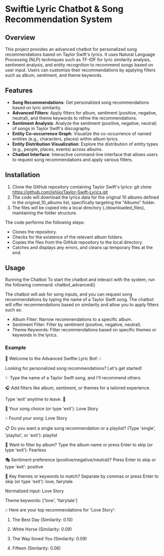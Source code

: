# Swiftie Lyric Chatbot & Song Recommendation System

## Overview

This project provides an advanced chatbot for personalized song recommendations based on Taylor Swift's lyrics. It uses Natural Language Processing (NLP) techniques such as TF-IDF for lyric similarity analysis, sentiment analysis, and entity recognition to recommend songs based on user input. Users can customize their recommendations by applying filters such as album, sentiment, and theme keywords.

## Features

- **Song Recommendations**: Get personalized song recommendations based on lyric similarity.
- **Advanced Filters**: Apply filters for album, sentiment (positive, negative, neutral), and theme keywords to refine the recommendations.
- **Sentiment Analysis**: Analyze the sentiment (positive, negative, neutral) of songs in Taylor Swift's discography.
- **Entity Co-occurrence Graph**: Visualize the co-occurrence of named entities (e.g., characters, places) within album lyrics.
- **Entity Distribution Visualization**: Explore the distribution of entity types (e.g., people, places, events) across albums.
- **Chatbot Interface**: Interactive command-line interface that allows users to request song recommendations and apply various filters.

## Installation
1. Clone the GitHub repository containing Taylor Swift's lyrics: git clone https://github.com/ishijo/Taylor-Swift-Lyrics.git
2. The code will download the lyrics data for the original 10 albums defined in the original_10_albums list, specifically targeting the "Albums" folder.
3. The files will be copied into a local directory (./downloaded_files), maintaining the folder structure.

The code performs the following steps:
- Clones the repository.
- Checks for the existence of the relevant album folders.
- Copies the files from the GitHub repository to the local directory.
- Catches and displays any errors, and cleans up temporary files at the end.

## Usage 
Running the Chatbot
To start the chatbot and interact with the system, run the following command: chatbot_advanced()

The chatbot will ask for song inputs, and you can request song recommendations by typing the name of a Taylor Swift song. The chatbot will offer recommendations based on similarity and allow you to apply filters such as:
- Album Filter: Narrow recommendations to a specific album.
- Sentiment Filter: Filter by sentiment (positive, negative, neutral).
- Theme Keywords: Filter recommendations based on specific themes or keywords in the lyrics.

### Example
🎤 Welcome to the Advanced Swiftie Lyric Bot! 🎶

Looking for personalized song recommendations? Let's get started!

✨ Type the name of a Taylor Swift song, and I'll recommend others.

🎧 Add filters like album, sentiment, or themes for a tailored experience.

Type 'exit' anytime to leave. 💃

🎵 Your song choice (or type 'exit'): Love Story

🎶 Found your song: Love Story

📋 Do you want a single song recommendation or a playlist? (Type 'single', 'playlist', or 'exit'): playlist

🎤 Want to filter by album? Type the album name or press Enter to skip (or type 'exit'): Fearless

🎭 Sentiment preference (positive/negative/neutral)? Press Enter to skip or type 'exit': positive

🌟 Key themes or keywords to match? Separate by commas or press Enter to skip (or type 'exit'): love, fairytale

Normalized input: Love Story

Theme keywords: ['love', 'fairytale']

🎶 Here are your top recommendations for 'Love Story':

1. The Best Day (Similarity: 0.10)
 
2. White Horse (Similarity: 0.09)

3. The Way Iloved You (Similarity: 0.09)

4. Fifteen (Similarity: 0.06)



